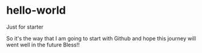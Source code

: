 # hello-world
Just for starter

So it's the way that I am going to start with Github 
and hope this journey will went well in the future
Bless!!
